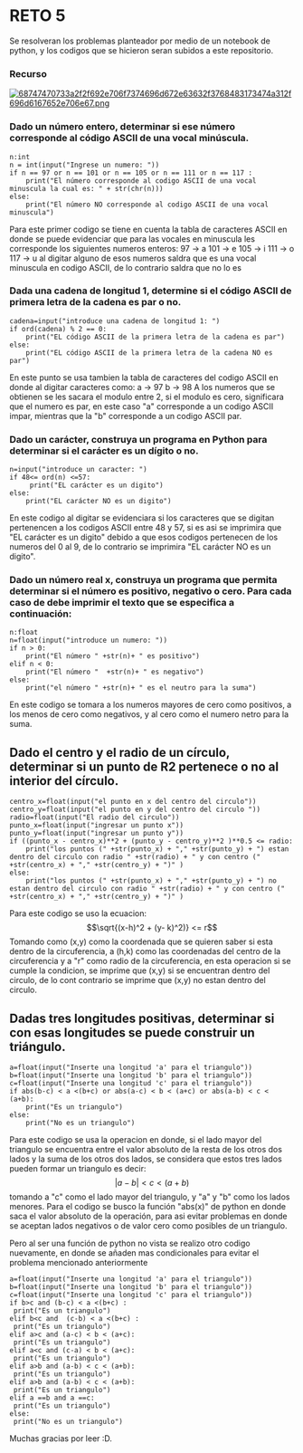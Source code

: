 # RETO 5 
Se resolveran los problemas planteador por medio de un notebook de python, y los codigos que se hicieron seran subidos a este repositorio.

### Recurso
[![68747470733a2f2f692e706f7374696d672e63632f3768483173474a312f696d6167652e706e67.png](https://i.postimg.cc/SKJQPXK1/68747470733a2f2f692e706f7374696d672e63632f3768483173474a312f696d6167652e706e67.png)](https://postimg.cc/061qMyD7)

### Dado un número entero, determinar si ese número corresponde al código ASCII de una vocal minúscula.


```
n:int
n = int(input("Ingrese un numero: "))
if n == 97 or n == 101 or n == 105 or n == 111 or n == 117 :
    print("El número corresponde al codigo ASCII de una vocal minuscula la cual es: " + str(chr(n)))
else:
    print("El número NO corresponde al codigo ASCII de una vocal minuscula")
```
Para este primer codigo se tiene en cuenta la tabla de caracteres ASCII en donde se puede evidenciar que para las vocales en minuscula les corresponde los siguientes numeros enteros:
97 -> a
101 -> e
105 -> i
111 -> o
117 -> u
al digitar alguno de esos numeros saldra que es una vocal minuscula en codigo ASCII, de lo contrario saldra que no lo es



### Dada una cadena de longitud 1, determine si el código ASCII de primera letra de la cadena es par o no.
```
cadena=input("introduce una cadena de longitud 1: ")
if ord(cadena) % 2 == 0:
    print("EL código ASCII de la primera letra de la cadena es par")
else:
    print("EL código ASCII de la primera letra de la cadena NO es par")
```
En este punto  se usa tambien la tabla de caracteres del codigo ASCII en donde al digitar  caracteres como:
a -> 97
b -> 98
A los numeros que se obtienen se les sacara el modulo entre 2, si el modulo es cero, significara que el numero es par, en este caso "a" corresponde a un codigo ASCII impar, mientras que la "b" corresponde a un codigo ASCII par.

### Dado un carácter, construya un programa en Python para determinar si el carácter es un dígito o no. 
```
n=input("introduce un caracter: ")
if 48<= ord(n) <=57:
     print("EL carácter es un digito")
else:
    print("EL carácter NO es un digito")
```
En este codigo al digitar se evidenciara si los caracteres que se digitan pertenencen a los codigos ASCII entre  48 y 57, si es asi se imprimira que "EL carácter es un digito" debido a que esos codigos pertenecen de los numeros del 0 al 9, de lo contrario se imprimira "EL carácter NO es un digito".
### Dado un número real x, construya un programa que permita determinar si el número es positivo, negativo o cero. Para cada caso de debe imprimir el texto que se especifica a continuación:
```
n:float
n=float(input("introduce un numero: "))
if n > 0:
    print("El número " +str(n)+ " es positivo")
elif n < 0:
    print("El número "  +str(n)+ " es negativo")
else:
    print("el número " +str(n)+ " es el neutro para la suma")
```
En este codigo se tomara a los numeros mayores de cero como positivos, a los menos de cero como negativos, y al cero como el numero netro para la suma.
## Dado el centro y el radio de un círculo, determinar si un punto de R2 pertenece o no al interior del círculo.
```
centro_x=float(input("el punto en x del centro del circulo"))
centro_y=float(input("el punto en y del centro del circulo "))
radio=float(input("El radio del circulo"))
punto_x=float(input("ingresar un punto x"))
punto_y=float(input("ingresar un punto y"))
if ((punto_x - centro_x)**2 + (punto_y - centro_y)**2 )**0.5 <= radio:
    print("los puntos (" +str(punto_x) + "," +str(punto_y) + ") estan dentro del circulo con radio " +str(radio) + " y con centro (" +str(centro_x) + "," +str(centro_y) + ")" )
else:
    print("los puntos (" +str(punto_x) + "," +str(punto_y) + ") no estan dentro del circulo con radio " +str(radio) + " y con centro (" +str(centro_x) + "," +str(centro_y) + ")" )
```
Para este codigo se uso la ecuacion:
$$\sqrt{(x-h)^2 + (y- k)^2)} <= r$$ 
Tomando como (x,y) como la coordenada que se quieren saber si esta dentro de la circuferencia, a (h,k) como las coordenadas del centro de la circuferencia y a "r" como radio de la circuferencia, en esta operacion si se cumple la condicion, se imprime que (x,y) si se encuentran dentro del circulo, de lo cont contrario se imprime que (x,y) no estan dentro del circulo.



## Dadas tres longitudes positivas, determinar si con esas longitudes se puede construir un triángulo.
```
a=float(input("Inserte una longitud 'a' para el triangulo"))
b=float(input("Inserte una longitud 'b' para el triangulo"))
c=float(input("Inserte una longitud 'c' para el triangulo"))
if abs(b-c) < a <(b+c) or abs(a-c) < b < (a+c) or abs(a-b) < c < (a+b):
    print("Es un triangulo")
else:
    print("No es un triangulo")
 ```
    
Para este codigo se usa la operacion en donde, si el lado mayor del triangulo se encuentra entre el valor absoluto de la resta de los otros dos lados y la suma de los otros dos lados, se considera que estos tres lados pueden formar un triangulo es decir:
$$|a-b|< c < (a+b)$$
tomando a "c" como el lado mayor del triangulo, y  "a" y  "b" como los lados menores.
Para el codigo se busco la función "abs(x)" de python en donde saca el valor absoluto de la operación, para asi evitar problemas en donde se aceptan lados negativos o de valor cero como posibles de un triangulo. 

Pero al ser una función de python no vista se realizo otro codigo nuevamente, en donde se añaden mas condicionales para evitar el problema mencionado anteriormente 
   ```   
   a=float(input("Inserte una longitud 'a' para el triangulo"))
b=float(input("Inserte una longitud 'b' para el triangulo"))
c=float(input("Inserte una longitud 'c' para el triangulo"))
if b>c and (b-c) < a <(b+c) :
    print("Es un triangulo")
elif b<c and  (c-b) < a <(b+c) :
    print("Es un triangulo")
elif a>c and (a-c) < b < (a+c):
    print("Es un triangulo")
elif a<c and (c-a) < b < (a+c):
    print("Es un triangulo")
elif a>b and (a-b) < c < (a+b):
    print("Es un triangulo")
elif a>b and (a-b) < c < (a+b):
    print("Es un triangulo")
elif a ==b and a ==c:
    print("Es un triangulo")
else:
    print("No es un triangulo")
  ```
  
  Muchas gracias por leer :D.